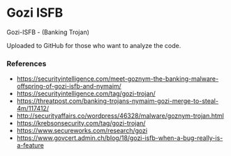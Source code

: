 # Gozi ISFB

Gozi-ISFB - (Banking Trojan)

Uploaded to GitHub for those who want to analyze the code.


### References

- https://securityintelligence.com/meet-goznym-the-banking-malware-offspring-of-gozi-isfb-and-nymaim/
- https://securityintelligence.com/tag/gozi-trojan/
- https://threatpost.com/banking-trojans-nymaim-gozi-merge-to-steal-4m/117412/
- http://securityaffairs.co/wordpress/46328/malware/goznym-trojan.html
- https://krebsonsecurity.com/tag/gozi-trojan/
- https://www.secureworks.com/research/gozi
- https://www.govcert.admin.ch/blog/18/gozi-isfb-when-a-bug-really-is-a-feature
